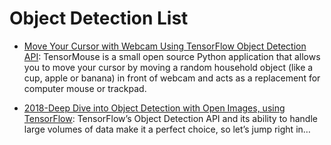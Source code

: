 # Object Detection List

- [Move Your Cursor with Webcam Using TensorFlow Object Detection API](https://medium.com/towards-data-science/move-cursor-with-tensorflow-3727ed5e2795): TensorMouse is a small open source Python application that allows you to move your cursor by moving a random household object (like a cup, apple or banana) in front of webcam and acts as a replacement for computer mouse or trackpad.

- [2018-Deep Dive into Object Detection with Open Images, using TensorFlow](https://blog.algorithmia.com/deep-dive-into-object-detection-with-open-images-using-tensorflow/): TensorFlow’s Object Detection API and its ability to handle large volumes of data make it a perfect choice, so let’s jump right in…
